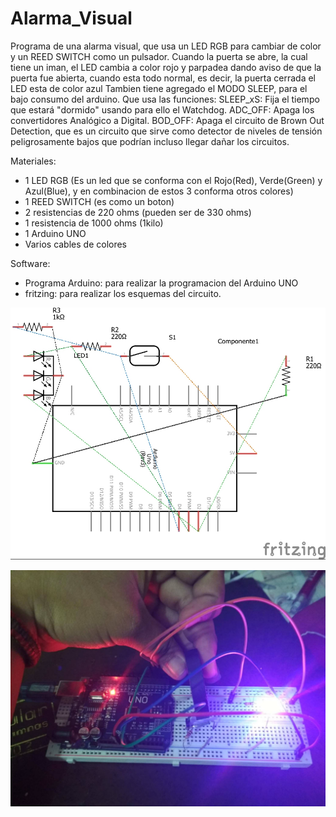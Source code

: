 # Alarma_Visual

Programa de una alarma visual, que usa un LED RGB para cambiar de color y un REED SWITCH como un pulsador. 
Cuando la puerta se abre, la cual tiene un iman, el LED cambia a color rojo y parpadea dando aviso de que la puerta fue abierta, cuando esta todo normal, es decir, la puerta cerrada el LED esta de color azul
Tambien tiene agregado el MODO SLEEP, para el bajo consumo del arduino. 
Que usa las funciones:
SLEEP_xS: Fija el tiempo que estará "dormido" usando para ello el Watchdog.
ADC_OFF: Apaga los convertidores Analógico a Digital.
BOD_OFF: Apaga el circuito de Brown Out Detection, que es un circuito que sirve como detector de niveles de tensión
peligrosamente bajos que podrían incluso llegar dañar los circuitos.

Materiales:
- 1 LED RGB (Es un led que se conforma con el Rojo(Red), Verde(Green) y Azul(Blue), y en combinacion de estos 3 conforma otros colores) 
- 1 REED SWITCH (es como un boton)
- 2 resistencias de 220 ohms (pueden ser de 330 ohms)
- 1 resistencia de 1000 ohms (1kilo)
- 1 Arduino UNO
- Varios cables de colores 

Software:
- Programa Arduino: para realizar la programacion del Arduino UNO
- fritzing: para realizar los esquemas del circuito.

![Esquema del Circuito](https://github.com/Sarahi-Perez/Alarma_Visual/blob/master/esquem%C3%A1tico.jpg "Esquema del circuito")

![Circuito con iman](https://github.com/Sarahi-Perez/Alarma_Visual/blob/master/CIrcuito%20cuando%20esta%20cerca%20el%20iman.jpg "Circuito cuando el iman esta cerca")
